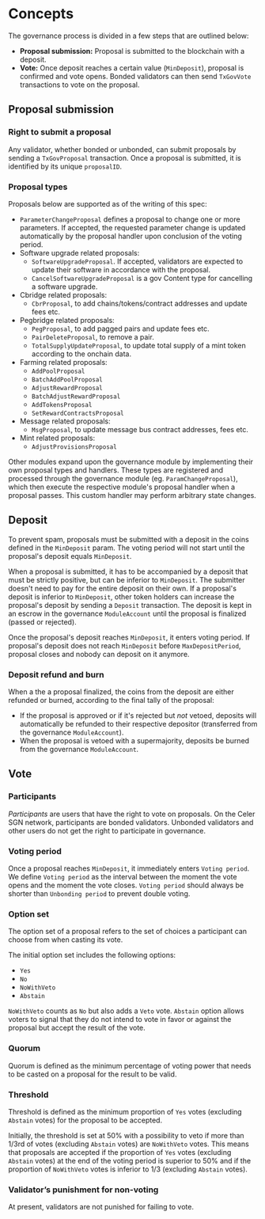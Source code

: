 <!--
order: 1
-->

# Concepts

The governance process is divided in a few steps that are outlined below:

- **Proposal submission:** Proposal is submitted to the blockchain with a
  deposit.
- **Vote:** Once deposit reaches a certain value (`MinDeposit`), proposal is
  confirmed and vote opens. Bonded validators can then send `TxGovVote`
  transactions to vote on the proposal.

## Proposal submission

### Right to submit a proposal

Any validator, whether bonded or unbonded, can submit proposals by sending a
`TxGovProposal` transaction. Once a proposal is submitted, it is identified by
its unique `proposalID`.

### Proposal types

Proposals below are supported as of the writing of this spec:

- `ParameterChangeProposal` defines a proposal to change one or
  more parameters. If accepted, the requested parameter change is updated
  automatically by the proposal handler upon conclusion of the voting period.
- Software upgrade related proposals:
  - `SoftwareUpgradeProposal`. If accepted, validators are expected to update
  their software in accordance with the proposal. 
  - `CancelSoftwareUpgradeProposal` is a gov Content type for cancelling a software upgrade.
- Cbridge related proposals:
  - `CbrProposal`, to add chains/tokens/contract addresses and update fees etc.
- Pegbridge related proposals:
  - `PegProposal`, to add pagged pairs and update fees etc.
  - `PairDeleteProposal`, to remove a pair.
  - `TotalSupplyUpdateProposal`, to update total supply of a mint token according to the onchain data.
- Farming related proposals: 
  - `AddPoolProposal`
  - `BatchAddPoolProposal`
  - `AdjustRewardProposal`
  - `BatchAdjustRewardProposal`
  - `AddTokensProposal`
  - `SetRewardContractsProposal`
- Message related proposals:
  - `MsgProposal`, to update message bus contract addresses, fees etc.
- Mint related proposals:
  - `AdjustProvisionsProposal`

Other modules expand upon the governance module by implementing their own
proposal types and handlers. These types are registered and processed through the
governance module (eg. `ParamChangeProposal`), which then execute the respective
module's proposal handler when a proposal passes. This custom handler may perform
arbitrary state changes.

## Deposit

To prevent spam, proposals must be submitted with a deposit in the coins defined in the `MinDeposit` param. The voting period will not start until the proposal's deposit equals `MinDeposit`.

When a proposal is submitted, it has to be accompanied by a deposit that must be strictly positive, but can be inferior to `MinDeposit`. The submitter doesn't need to pay for the entire deposit on their own. If a proposal's deposit is inferior to `MinDeposit`, other token holders can increase the proposal's deposit by sending a `Deposit` transaction. The deposit is kept in an escrow in the governance `ModuleAccount` until the proposal is finalized (passed or rejected).

Once the proposal's deposit reaches `MinDeposit`, it enters voting period. If proposal's deposit does not reach `MinDeposit` before `MaxDepositPeriod`, proposal closes and nobody can deposit on it anymore.

### Deposit refund and burn

When a the a proposal finalized, the coins from the deposit are either refunded or burned, according to the final tally of the proposal:

- If the proposal is approved or if it's rejected but _not_ vetoed, deposits will automatically be refunded to their respective depositor (transferred from the governance `ModuleAccount`).
- When the proposal is vetoed with a supermajority, deposits be burned from the governance `ModuleAccount`.

## Vote

### Participants

_Participants_ are users that have the right to vote on proposals. On the
Celer SGN network, participants are bonded validators. Unbonded validators and
other users do not get the right to participate in governance.

### Voting period

Once a proposal reaches `MinDeposit`, it immediately enters `Voting period`. We
define `Voting period` as the interval between the moment the vote opens and
the moment the vote closes. `Voting period` should always be shorter than
`Unbonding period` to prevent double voting. 

### Option set

The option set of a proposal refers to the set of choices a participant can
choose from when casting its vote.

The initial option set includes the following options:

- `Yes`
- `No`
- `NoWithVeto`
- `Abstain`

`NoWithVeto` counts as `No` but also adds a `Veto` vote. `Abstain` option
allows voters to signal that they do not intend to vote in favor or against the
proposal but accept the result of the vote.

### Quorum

Quorum is defined as the minimum percentage of voting power that needs to be
casted on a proposal for the result to be valid.

### Threshold

Threshold is defined as the minimum proportion of `Yes` votes (excluding
`Abstain` votes) for the proposal to be accepted.

Initially, the threshold is set at 50% with a possibility to veto if more than
1/3rd of votes (excluding `Abstain` votes) are `NoWithVeto` votes. This means
that proposals are accepted if the proportion of `Yes` votes (excluding
`Abstain` votes) at the end of the voting period is superior to 50% and if the
proportion of `NoWithVeto` votes is inferior to 1/3 (excluding `Abstain`
votes).

### Validator’s punishment for non-voting

At present, validators are not punished for failing to vote.

